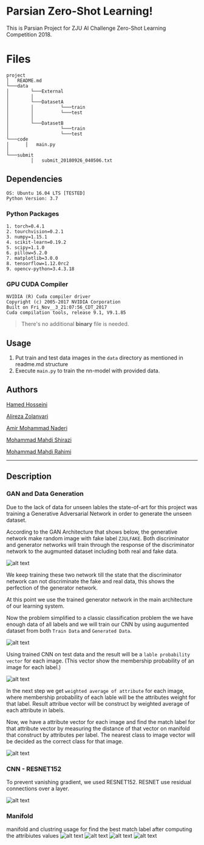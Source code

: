 # Parsian Zero-Shot Learning!

This is Parsian Project for ZJU AI Challenge Zero-Shot Learning Competition 2018.

# Files


```
project
│   README.md
└───data
│        └───External
│        │ 
│        └───DatasetA
│        │          └───train 	
│        │          └───test
│ 	     │ 	
│        └───DatasetB
│                   └───train 	
│                   └───test
└───code
│      │   main.py
│
└───submit
	     │   submit_20180926_040506.txt

```

## Dependencies
```
OS: Ubuntu 16.04 LTS [TESTED]
Python Version: 3.7
```

### Python Packages
	1. torch=0.4.1
	2. tourchvision=0.2.1
	3. numpy=1.15.1
	4. scikit-learn=0.19.2
	5. scipy=1.1.0
	6. pillow=5.2.0
	7. matplotlib=3.0.0
	8. tensorflow=1.12.0rc2
	9. opencv-python=3.4.3.18

### GPU CUDA Compiler
```
NVIDIA (R) Cuda compiler driver
Copyright (c) 2005-2017 NVIDIA Corporation
Built on Fri_Nov__3_21:07:56_CDT_2017
Cuda compilation tools, release 9.1, V9.1.85
```


> There's no additional **binary** file is needed.



## Usage

1. Put train and test data images in the `data` directory as mentioned in readme.md structure
2. Execute `main.py` to train the nn-model with provided data.

## Authors

[Hamed Hosseini](hellihdhs@gmail.com)

[Alireza Zolanvari](https://github.com/AlirezaZolanvari)

[Amir Mohammad Naderi](#)

[Mohammad Mahdi Shirazi](https://github.com/mhmmdshirazi)

[Mohammad Mahdi Rahimi](https://github.com/Mahi97)

------

## Description

### GAN and Data Generation

Due to the lack of data for unseen lables the state-of-art for this project was training a Generative Adversarial Network in order to generate the unseen dataset.

According to the GAN Architecture that shows below, the generative network make random image with fake label `ZJULFAKE`. Both discriminator and generator networks will train through the response of the discriminator network to the augmunted dataset including both real and fake data.

![alt text][GAN]

We keep training these two network till the state that the discriminator network can not discriminate the fake and real data, this shows the perfection of the generator network.

At this point we use the trained generator network in the main architecture of our learning system.

Now the problem simplified to a classic classification problem the we have enough data of all labels and we will train our CNN by using augumented dataset from both `Train Data` and `Generated Data`.

![alt text][TRAIN]

Using trained CNN on test data and the result will be a `lable probability vector` for each image. 
(This vector show the membership probability of an image for each label.)

![alt text][TEST]


In the next step we get `weighted average of attribute` for each image, where membership probability of each lable will be the attributes weight for that label. Result attribue vector will be construct by weighted average of each attribute in labels.

Now, we have a attribute vector for each image and find the match label for that attribute vector by measuring the distance of that vector on manifold that construct by attributes per label. The nearest class to image vector will be decided as the correct class for that image. 

![alt text][ALL]

### CNN - RESNET152

To prevent vanishing gradient, we used RESNET152. RESNET use residual connections over a layer.

![alt text][RESNET]


### Manifold
manifold and clustring usage for find the best match label after computing the attribiutes values
![alt text][3d]
![alt text][t-SNE]
![alt text][MDS]
![alt text][Spectral]



[GAN]: ./img/GAN.png "The GAN Arcitecture"
[TEST]: ./img/Test.png "The Test Arcitecture"
[TRAIN]: ./img/Train.png "The Train Arcitecture"
[ALL]: ./img/All.png "The Main Architecture"
[RESNET]: ./img/RESNET.png "The RESNET Architecture"
[3d]: ./img/3d.png "Clustring"
[t-SNE]: ./img/t-SNE.png "t-SNE"
[MDS]: ./img/MDS.png "MDS"
[Spectral]: ./img/Spectral.png "Spectrul"

